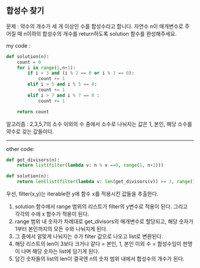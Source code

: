 ## 합성수 찾기

문제 : 약수의 개수가 세 개 이상인 수를 합성수라고 합니다. 자연수 n이 매개변수로 주어질 때 n이하의 합성수의 개수를 return하도록 solution 함수를 완성해주세요.

my code :

```python
def solution(n):
    count = 0
    for i in range(1,n+1):
        if i > 3 and (i % 2 == 0 or i % 3 == 0):
            count += 1
        elif i > 5 and i % 5 == 0:
            count += 1
        elif i > 7 and i % 7 == 0 :
            count += 1

    return count
```

알고리즘 : 2,3,5,7의 소수 이외의 수 중에서 소수로 나눠지는 값은 1, 본인, 해당 소수를 약수로 갖는 값들이다.

<hr>

other code:

```python
def get_divisors(n):
    return list(filter(lambda v: n % v ==0, range(1, n+1)))

def solution(n):
    return len(list(filter(lambda v: len(get_divisors(v)) >= 3, range(1, n+1))))
```

우선, filter(x,y)는 iterable한 y에 함수 x를 적용시킨 값들을 추출한다.

1. solution 함수에서 range 범위의 리스트가 filter의 y변수로 적용이 된다. 그리고 각각의 수에 x 함수가 적용이 된다.
2. range 범위 내 숫자가 차례대로 get_divisors의 매개변수로 할당되고, 해당 숫자가 1부터 본인까지의 모든 수와 나눠지게 된다.
3. 그 중에서 알맞게 나눠지는 수가 filter 값으로 나오고 list로 변환된다.
4. 해당 리스트의 len이 3보다 크거나 같다 = 본인, 1, 본인 이외 수 = 합성수임이 판명이 나며 해당 숫자는 list에 담기게 된다.
5. 담긴 숫자들의 list의 len이 결국엔 n의 숫자 범위 내에서 합성수의 개수가 된다.
